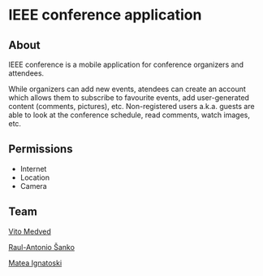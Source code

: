 # IEEE conference application

## About

IEEE conference is a mobile application for conference organizers and attendees. 

While organizers can add new events, atendees
can create an account which allows them to subscribe to favourite events, add user-generated content (comments, pictures), etc.
Non-registered users a.k.a. guests are able to look at the conference schedule, read comments, watch images, etc.


## Permissions

- Internet
- Location
- Camera


## Team

[Vito Medved](https://github.com/vitomedved)

[Raul-Antonio Šanko](https://github.com/tonto98)

[Matea Ignatoski](https://github.com/MateaIg)
